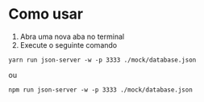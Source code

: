 # Como usar

1. Abra uma nova aba no terminal
2. Execute o seguinte comando

```
yarn run json-server -w -p 3333 ./mock/database.json
```
ou
```
npm run json-server -w -p 3333 ./mock/database.json
```